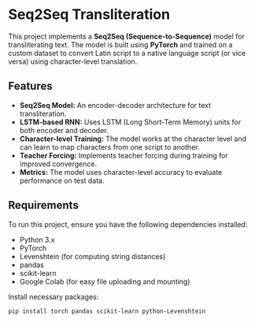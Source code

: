 # Seq2Seq Transliteration

This project implements a **Seq2Seq (Sequence-to-Sequence)** model for transliterating text. The model is built using **PyTorch** and trained on a custom dataset to convert Latin script to a native language script (or vice versa) using character-level translation.

## Features
- **Seq2Seq Model:** An encoder-decoder architecture for text transliteration.
- **LSTM-based RNN:** Uses LSTM (Long Short-Term Memory) units for both encoder and decoder.
- **Character-level Training:** The model works at the character level and can learn to map characters from one script to another.
- **Teacher Forcing:** Implements teacher forcing during training for improved convergence.
- **Metrics:** The model uses character-level accuracy to evaluate performance on test data.

## Requirements

To run this project, ensure you have the following dependencies installed:

- Python 3.x
- PyTorch
- Levenshtein (for computing string distances)
- pandas
- scikit-learn
- Google Colab (for easy file uploading and mounting)

Install necessary packages:
```bash
pip install torch pandas scikit-learn python-Levenshtein

